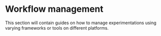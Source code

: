 # Workflow management

This section will contain guides on how to manage experimentations using varying 
frameworks or tools on different platforms.
